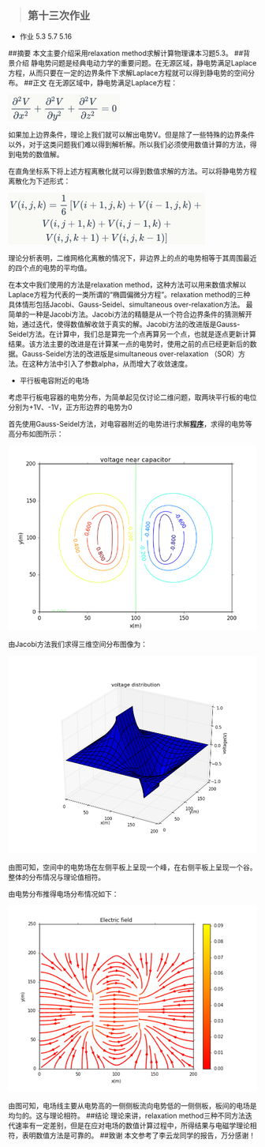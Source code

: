 >## 第十三次作业
- 作业 5.3 5.7 5.16

##摘要
本文主要介绍采用relaxation method求解计算物理课本习题5.3。
##背景介绍
静电势问题是经典电动力学的重要问题。在无源区域，静电势满足Laplace方程，从而只要在一定的边界条件下求解Laplace方程就可以得到静电势的空间分布。 
##正文
在无源区域中，静电势满足Laplace方程： 

![](https://raw.githubusercontent.com/XiaobudianChen/computationalphysics_N2013301020075/master/chapter5/exercise_13/公式1.png)

如果加上边界条件，理论上我们就可以解出电势V。但是除了一些特殊的边界条件以外，对于这类问题我们难以得到解析解。所以我们必须使用数值计算的方法，得到电势的数值解。 

在直角坐标系下将上述方程离散化就可以得到数值求解的方法。可以将静电势方程离散化为下述形式： 

![](https://raw.githubusercontent.com/XiaobudianChen/computationalphysics_N2013301020075/master/chapter5/exercise_13/公式2.png)

理论分析表明，二维网格化离散的情况下，非边界上的点的电势相等于其周围最近的四个点的电势的平均值。 

在本文中我们使用的方法是relaxation method，这种方法可以用来数值求解以Laplace方程为代表的一类所谓的“椭圆偏微分方程”。relaxation method的三种具体情形包括Jacobi、Gauss-Seidel、simultaneous over-relaxation方法。
最简单的一种是Jacobi方法。Jacobi方法的精髓是从一个符合边界条件的猜测解开始，通过迭代，使得数值解收敛于真实的解。Jacobi方法的改进版是Gauss-Seidel方法。在计算中，我们总是算完一个点再算另一个点，也就是逐点更新计算结果。该方法主要的改进是在计算某一点的电势时，使用之前的点已经更新后的数据。Gauss-Seidel方法的改进版是simultaneous over-relaxation （SOR）方法。在这种方法中引入了参数alpha，从而增大了收敛速度。

- 平行板电容附近的电场

考虑平行板电容器的电势分布，为简单起见仅讨论二维问题，取两块平行板的电位分别为+1V、-1V，正方形边界的电势为0

首先使用Gauss-Seidel方法，对电容器附近的电势进行求解[**程序**](https://raw.githubusercontent.com/XiaobudianChen/computationalphysics_N2013301020075/master/chapter5/exercise_13/13.1.py)，求得的电势等高分布如图所示：

![](https://raw.githubusercontent.com/XiaobudianChen/computationalphysics_N2013301020075/master/chapter5/exercise_13/figure_13.1.png)

由Jacobi方法我们求得三维空间分布图像为： 

![](https://raw.githubusercontent.com/XiaobudianChen/computationalphysics_N2013301020075/master/chapter5/exercise_13/figure_13.2.png)

由图可知，空间中的电势场在左侧平板上呈现一个峰，在右侧平板上呈现一个谷。整体的分布情况与理论值相符。

由电势分布推得电场分布情况如下： 

![](https://raw.githubusercontent.com/XiaobudianChen/computationalphysics_N2013301020075/master/chapter5/exercise_13/figure_13.3.png)

由图可知，电场线主要从电势高的一侧侧板流向电势低的一侧侧板，板间的电场是均匀的。这与理论相符。
##结论
理论来讲，relaxation method三种不同方法迭代速率有一定差别，但是在应对电场的数值计算过程中，所得结果与电磁学理论相符，表明数值方法是可靠的。
##致谢
本文参考了李云龙同学的报告，万分感谢！
